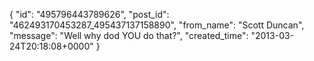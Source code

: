  {
   "id": "495796443789626",
   "post_id": "462493170453287_495437137158890",
   "from_name": "Scott Duncan",
   "message": "Well why dod YOU do that?",
   "created_time": "2013-03-24T20:18:08+0000"
 }
